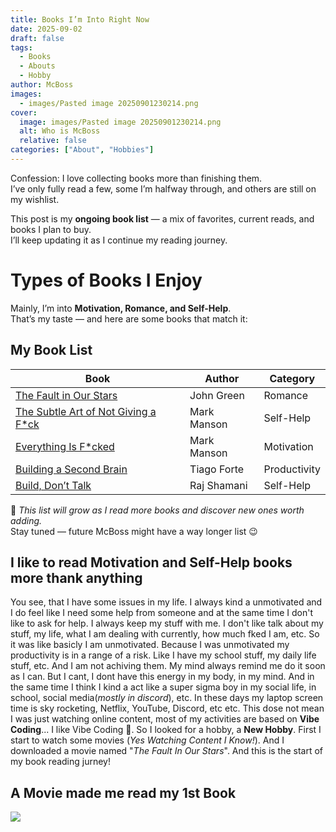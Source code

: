 ```yaml
---
title: Books I’m Into Right Now
date: 2025-09-02
draft: false
tags:
  - Books
  - Abouts
  - Hobby
author: McBoss
images:
  - images/Pasted image 20250901230214.png
cover:
  image: images/Pasted image 20250901230214.png
  alt: Who is McBoss
  relative: false
categories: ["About", "Hobbies"]
---
```


Confession: I love collecting books more than finishing them.  
I’ve only fully read a few, some I’m halfway through, and others are still on my wishlist.  

This post is my **ongoing book list** — a mix of favorites, current reads, and books I plan to buy.  
I’ll keep updating it as I continue my reading journey.  

# Types of Books I Enjoy
Mainly, I’m into **Motivation, Romance, and Self-Help**.  
That’s my taste — and here are some books that match it:

## My Book List

| Book                                                                                                                                                        | Author      | Category     |
| ----------------------------------------------------------------------------------------------------------------------------------------------------------- | ----------- | ------------ |
| [The Fault in Our Stars](https://jumpbooks.lk/product/the-fault-in-our-stars/)                                                                              | John Green  | Romance      |
| [The Subtle Art of Not Giving a F*ck](https://jumpbooks.lk/product/the-subtle-art-of-not-giving-a-fuck/)                                                    | Mark Manson | Self-Help    |
| [Everything Is F*cked](https://jumpbooks.lk/product/everything-is-fcked/)                                                                                   | Mark Manson | Motivation   |
| [Building a Second Brain](https://jumpbooks.lk/product/building-a-second-brain-a-proven-method-to-organise-your-digital-life-and-unlock-yourcreative-pote/) | Tiago Forte | Productivity |
| [Build, Don’t Talk](https://jumpbooks.lk/product/build-dont-talk-things-you-wish-you-w/)                                                                    | Raj Shamani | Self-Help    |

📌 *This list will grow as I read more books and discover new ones worth adding.*  
Stay tuned — future McBoss might have a way longer list 😉

## I like to read Motivation and Self-Help books more thank anything
You see, that I have some issues in my life. I always kind a unmotivated and I do feel like I need some help from someone and at the same time I don't like to ask for help. I always keep my stuff with me. I don't like talk about my stuff, my life, what I am dealing with currently, how much fked I am, etc. So it was like basicly I am unmotivated. Because I was unmotivated my productivity is in a range of a risk. Like I have my school stuff, my daily life stuff, etc. And I am not achiving them. My mind always remind me do it soon as I can. But I cant, I dont have this energy in my body, in my mind. And in the same time I think I kind a act like a super sigma boy in my social life, in school, social media(*mostly in discord*), etc. In these days my laptop screen time is sky rocketing, Netflix, YouTube, Discord, etc etc. This dose not mean I was just watching online content, most of my activities are based on **Vibe Coding**... I like Vibe Coding 🥲. So I looked for a hobby, a **New Hobby**. First I start to watch some movies (_Yes Watching Content I Know!_). And I downloaded a movie named "*The Fault In Our Stars*". And this is the start of my book reading jurney! 

## A Movie made me read my 1st Book


![](/images/Pasted%20image%2020250901235216.png)